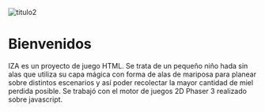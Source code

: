 ![titulo2](https://user-images.githubusercontent.com/63680674/204165083-f1cdd0a4-594b-4feb-94f1-22b54ca5173d.png)

# Bienvenidos

IZA es un proyecto de juego HTML. Se trata de un pequeño niño hada sin alas que utiliza su capa mágica con forma de alas de mariposa para planear sobre distintos escenarios y así poder recolectar la mayor cantidad de miel perdida posible.
Se trabajó con el motor de juegos 2D Phaser 3 realizado sobre javascript.
